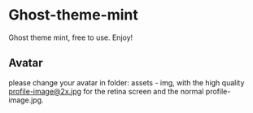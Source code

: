 # Ghost-theme-mint
Ghost theme mint, free to use. Enjoy!
## Avatar
please change your avatar in folder: assets - img, with the high quality profile-image@2x.jpg for the retina screen and the normal profile-image.jpg.
